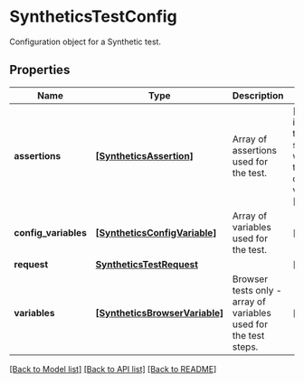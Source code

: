 # SyntheticsTestConfig

Configuration object for a Synthetic test.

## Properties
Name | Type | Description | Notes
------------ | ------------- | ------------- | -------------
**assertions** | [**[SyntheticsAssertion]**](SyntheticsAssertion.md) | Array of assertions used for the test. | [optional]  if omitted the server will use the default value of []
**config_variables** | [**[SyntheticsConfigVariable]**](SyntheticsConfigVariable.md) | Array of variables used for the test. | [optional] 
**request** | [**SyntheticsTestRequest**](SyntheticsTestRequest.md) |  | [optional] 
**variables** | [**[SyntheticsBrowserVariable]**](SyntheticsBrowserVariable.md) | Browser tests only - array of variables used for the test steps. | [optional] 

[[Back to Model list]](README.md#documentation-for-models) [[Back to API list]](README.md#documentation-for-api-endpoints) [[Back to README]](README.md)



